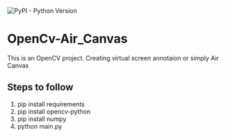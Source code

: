 ![PyPI - Python Version](https://img.shields.io/pypi/pyversions/opencv-python)


# OpenCv-Air_Canvas
This is an OpenCV project. Creating virtual screen annotaion or simply Air Canvas

## Steps to follow
<ol>
<li>pip install requirements</li>
<li>pip install opencv-python</li>
<li>pip install numpy</li>
<li>python main.py</li>
</ol>
